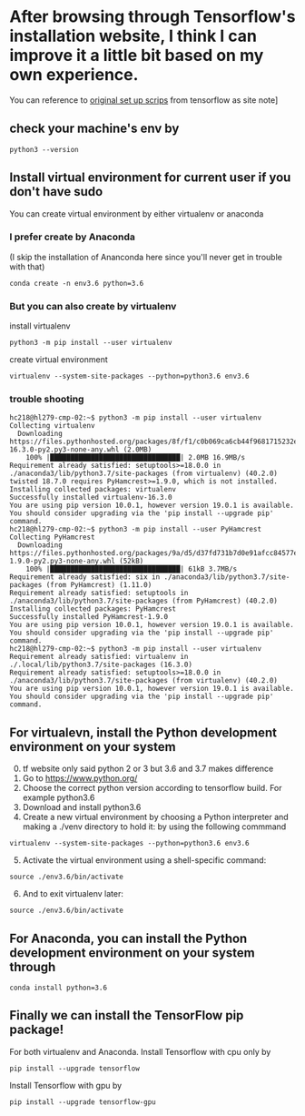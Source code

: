 # After browsing through Tensorflow's installation website, I think I can improve it a little bit based on my own experience. 

You can reference to [original set up scrips](https://www.tensorflow.org/install/pip) from tensorflow as site note]

## check your machine's env by
  ```
  python3 --version
  ```

## Install virtual environment for current user if you don't have sudo
You can create virtual environment by either virtualenv or anaconda 

### I prefer create by Anaconda
(I skip the installation of Ananconda here since you'll never get in trouble with that)
```
conda create -n env3.6 python=3.6
```

### But you can also create by virtualenv
install virtualenv
```
python3 -m pip install --user virtualenv
```
create virtual environment 
```
virtualenv --system-site-packages --python=python3.6 env3.6
```
### trouble shooting

```
hc218@hl279-cmp-02:~$ python3 -m pip install --user virtualenv
Collecting virtualenv
  Downloading https://files.pythonhosted.org/packages/8f/f1/c0b069ca6cb44f9681715232e6d3d65c75866dd231c5e4a88e80a46634bb/virtualenv-16.3.0-py2.py3-none-any.whl (2.0MB)
    100% |████████████████████████████████| 2.0MB 16.9MB/s
Requirement already satisfied: setuptools>=18.0.0 in ./anaconda3/lib/python3.7/site-packages (from virtualenv) (40.2.0)
twisted 18.7.0 requires PyHamcrest>=1.9.0, which is not installed.
Installing collected packages: virtualenv
Successfully installed virtualenv-16.3.0
You are using pip version 10.0.1, however version 19.0.1 is available.
You should consider upgrading via the 'pip install --upgrade pip' command.
hc218@hl279-cmp-02:~$ python3 -m pip install --user PyHamcrest
Collecting PyHamcrest
  Downloading https://files.pythonhosted.org/packages/9a/d5/d37fd731b7d0e91afcc84577edeccf4638b4f9b82f5ffe2f8b62e2ddc609/PyHamcrest-1.9.0-py2.py3-none-any.whl (52kB)
    100% |████████████████████████████████| 61kB 3.7MB/s
Requirement already satisfied: six in ./anaconda3/lib/python3.7/site-packages (from PyHamcrest) (1.11.0)
Requirement already satisfied: setuptools in ./anaconda3/lib/python3.7/site-packages (from PyHamcrest) (40.2.0)
Installing collected packages: PyHamcrest
Successfully installed PyHamcrest-1.9.0
You are using pip version 10.0.1, however version 19.0.1 is available.
You should consider upgrading via the 'pip install --upgrade pip' command.
hc218@hl279-cmp-02:~$ python3 -m pip install --user virtualenv
Requirement already satisfied: virtualenv in ./.local/lib/python3.7/site-packages (16.3.0)
Requirement already satisfied: setuptools>=18.0.0 in ./anaconda3/lib/python3.7/site-packages (from virtualenv) (40.2.0)
You are using pip version 10.0.1, however version 19.0.1 is available.
You should consider upgrading via the 'pip install --upgrade pip' command.
```

## For virtualevn, install the Python development environment on your system 
0. tf website only said python 2 or 3 but 3.6 and 3.7 makes difference
1. Go to https://www.python.org/
2. Choose the correct python version according to tensorflow build. For example python3.6
3. Download and install python3.6
4. Create a new virtual environment by choosing a Python interpreter and making a ./venv directory to hold it:
by using the following commmand
```
virtualenv --system-site-packages --python=python3.6 env3.6
```
5. Activate the virtual environment using a shell-specific command:
```
source ./env3.6/bin/activate
```
6. And to exit virtualenv later:

```
source ./env3.6/bin/activate
```

## For Anaconda, you can install the Python development environment on your system through

```
conda install python=3.6
```


## Finally we can install the TensorFlow pip package!
For both virtualenv and Anaconda. Install Tensorflow with cpu only by 
```
pip install --upgrade tensorflow
```
Install Tensorflow with gpu by 
```
pip install --upgrade tensorflow-gpu
```

